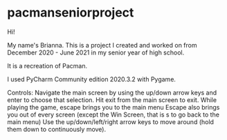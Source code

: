 # pacmanseniorproject

Hi!

My name's Brianna.
This is a project I created and worked on from December 2020 - June 2021 in my senior year of high school.

It is a recreation of Pacman.

I used PyCharm Community edition 2020.3.2 with Pygame.

Controls:
Navigate the main screen by using the up/down arrow keys and enter to choose that selection.
Hit exit from the main screen to exit.
While playing the game, escape brings you to the main menu
Escape also brings you out of every screen (except the Win Screen, that is s to go back to the main menu)
Use the up/down/left/right arrow keys to move around (hold them down to continuously move).
